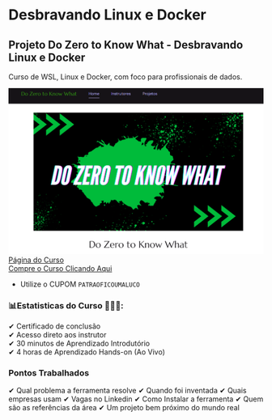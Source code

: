 # Desbravando Linux e Docker

## Projeto Do Zero to Know What - Desbravando Linux e Docker

Curso de WSL, Linux e Docker, com foco para profissionais de dados.

![Página Kiwify](../assets/img/projetoknowwhat.png)<br>
[Página do Curso](https://mailchi.mp/dfcb3bc4363f/linux-and-docker)<br>
[Compre o Curso Clicando Aqui](https://pay.kiwify.com.br/lzHO5th)<br>
- Utilize o CUPOM `PATRAOFICOUMALUCO`



### 📊Estatisticas do Curso 👨🏽‍🏫:
✔ Certificado de conclusão<br>
✔ Acesso direto aos instrutor<br>
✔ 30 minutos de Aprendizado Introdutório<br>
✔ 4 horas de Aprendizado Hands-on (Ao Vivo)<br>


### Pontos Trabalhados

✔ Qual problema a ferramenta resolve
✔ Quando foi inventada
✔ Quais empresas usam
✔ Vagas no Linkedin
✔ Como Instalar a ferramenta
✔ Quem são as referências da área
✔ Um projeto bem próximo do mundo real

